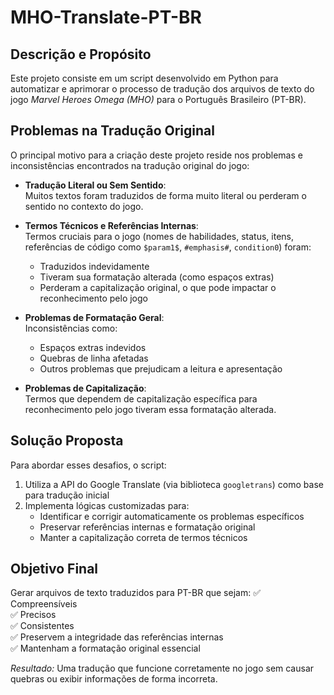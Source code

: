 # MHO-Translate-PT-BR

## Descrição e Propósito

Este projeto consiste em um script desenvolvido em Python para automatizar e aprimorar o processo de tradução dos arquivos de texto do jogo *Marvel Heroes Omega (MHO)* para o Português Brasileiro (PT-BR).

## Problemas na Tradução Original

O principal motivo para a criação deste projeto reside nos problemas e inconsistências encontrados na tradução original do jogo:

- **Tradução Literal ou Sem Sentido**:  
  Muitos textos foram traduzidos de forma muito literal ou perderam o sentido no contexto do jogo.

- **Termos Técnicos e Referências Internas**:  
  Termos cruciais para o jogo (nomes de habilidades, status, itens, referências de código como `$param1$`, `#emphasis#`, `condition0`) foram:
  - Traduzidos indevidamente
  - Tiveram sua formatação alterada (como espaços extras)
  - Perderam a capitalização original, o que pode impactar o reconhecimento pelo jogo

- **Problemas de Formatação Geral**:  
  Inconsistências como:
  - Espaços extras indevidos
  - Quebras de linha afetadas
  - Outros problemas que prejudicam a leitura e apresentação

- **Problemas de Capitalização**:  
  Termos que dependem de capitalização específica para reconhecimento pelo jogo tiveram essa formatação alterada.

## Solução Proposta

Para abordar esses desafios, o script:

1. Utiliza a API do Google Translate (via biblioteca `googletrans`) como base para tradução inicial
2. Implementa lógicas customizadas para:
   - Identificar e corrigir automaticamente os problemas específicos
   - Preservar referências internas e formatação original
   - Manter a capitalização correta de termos técnicos

## Objetivo Final

Gerar arquivos de texto traduzidos para PT-BR que sejam:
✅ Compreensíveis  
✅ Precisos  
✅ Consistentes  
✅ Preservem a integridade das referências internas  
✅ Mantenham a formatação original essencial  

*Resultado:* Uma tradução que funcione corretamente no jogo sem causar quebras ou exibir informações de forma incorreta.
